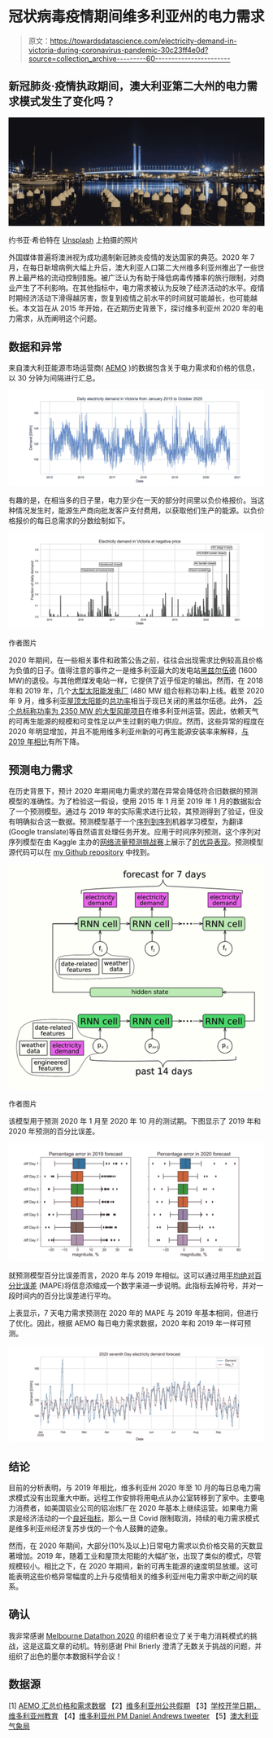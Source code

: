 # 冠状病毒疫情期间维多利亚州的电力需求

> 原文：<https://towardsdatascience.com/electricity-demand-in-victoria-during-coronavirus-pandemic-30c23ff4e0d?source=collection_archive---------60----------------------->

## 新冠肺炎·疫情执政期间，澳大利亚第二大州的电力需求模式发生了变化吗？

![](img/254d94e3162810d83d4fe6a49e29c609.png)

约书亚·希伯特在 [Unsplash](https://unsplash.com/s/photos/melbourne?utm_source=unsplash&amp;utm_medium=referral&amp;utm_content=creditCopyText) 上拍摄的照片

外国媒体普遍将澳洲视为成功遏制新冠肺炎疫情的发达国家的典范。2020 年 7 月，在每日新增病例大幅上升后，澳大利亚人口第二大州维多利亚州推出了一些世界上最严格的流动控制措施。被广泛认为有助于降低病毒传播率的旅行限制，对商业产生了不利影响。在其他指标中，电力需求被认为反映了经济活动的水平。疫情时期经济活动下滑得越厉害，恢复到疫情之前水平的时间就可能越长，也可能越长。本文旨在从 2015 年开始，在近期历史背景下，探讨维多利亚州 2020 年的电力需求，从而阐明这个问题。

## 数据和异常

来自澳大利亚能源市场运营商( [AEMO](https://aemo.com.au/energy-systems/electricity/national-electricity-market-nem/data-nem/aggregated-data) )的数据包含关于电力需求和价格的信息，以 30 分钟为间隔进行汇总。

![](img/844f3ea9884d2a7c4c37bf185d0f7162.png)

有趣的是，在相当多的日子里，电力至少在一天的部分时间里以负价格报价。当这种情况发生时，能源生产商向批发客户支付费用，以获取他们生产的能源。以负价格报价的每日总需求的分数绘制如下。

![](img/eaf3adef36adf533baf3125e2e436f32.png)

作者图片

2020 年期间，在一些相关事件和政策公告之前，往往会出现需求比例较高且价格为负值的日子。值得注意的事件之一是维多利亚最大的发电站[黑兹尔伍德](https://www.energycouncil.com.au/analysis/wholesale-price-debate-reignites/) (1600 MW)的退役。与其他燃煤发电站一样，它提供了近乎恒定的输出。然而，在 2018 年和 2019 年，几个[大型太阳能发电厂](https://en.wikipedia.org/wiki/List_of_power_stations_in_Victoria_(Australia)) (480 MW 组合标称功率)上线。截至 2020 年 9 月，维多利亚[屋顶太阳能](https://www.smh.com.au/environment/sustainability/solar-installations-go-through-the-roof-despite-victoria-s-lockdown-20201006-p562h4.html)的[总功率](https://github.com/aramakus/Materials/blob/master/Plots%2B/total_rooftop.png)相当于现已关闭的黑兹尔伍德。此外， [25 个总标称功率为 2350 MW 的大型风能项目](https://www.planning.vic.gov.au/permits-and-applications/specific-permit-topics/wind-energy-facilities/wind-energy-projects-planning)在维多利亚州运营。因此，依赖天气的可再生能源的规模和可变性足以产生过剩的电力供应。然而，这些异常的程度在 2020 年明显增加，并且不能用维多利亚州新的可再生能源安装率来解释，[与 2019 年相比](https://www.smh.com.au/environment/sustainability/solar-installations-go-through-the-roof-despite-victoria-s-lockdown-20201006-p562h4.html)有所下降。

## 预测电力需求

在历史背景下，预计 2020 年期间电力需求的潜在异常会降低符合旧数据的预测模型的准确性。为了检验这一假设，使用 2015 年 1 月至 2019 年 1 月的数据拟合了一个预测模型。通过与 2019 年的实际需求进行比较，其预测得到了验证，但没有明确拟合这一数据。预测模型基于一个[序列到序列](/understanding-encoder-decoder-sequence-to-sequence-model-679e04af4346)机器学习模型，为翻译(Google translate)等自然语言处理任务开发。应用于时间序列预测，这个序列对序列模型在由 Kaggle 主办的[网络流量预测挑战赛](https://www.kaggle.com/c/web-traffic-time-series-forecasting/overview)上展示了[的优异表现](https://www.kaggle.com/c/web-traffic-time-series-forecasting/discussion/43795)。预测模型源代码可以在 [my Github repository](https://github.com/aramakus/Materials) 中找到。

![](img/ab0baaa4dbb20e25df5409909e63ea5b.png)

作者图片

该模型用于预测 2020 年 1 月至 2020 年 10 月的测试期。下图显示了 2019 年和 2020 年预测的百分比误差。

![](img/80df0a420aa688bc541a4ff7fd45e390.png)

就预测模型百分比误差而言，2020 年与 2019 年相似。这可以通过用[平均绝对百分比误差](https://en.wikipedia.org/wiki/Mean_absolute_percentage_error) (MAPE)将信息浓缩成一个数字来进一步说明。此指标去掉符号，并对一段时间内的百分比误差进行平均。

上表显示，7 天电力需求预测在 2020 年的 MAPE 与 2019 年基本相同，但进行了优化。因此，根据 AEMO 每日电力需求数据，2020 年和 2019 年一样可预测。

![](img/dcffe08fd752d6ada51c0bb5619f6078.png)

## 结论

目前的分析表明，与 2019 年相比，维多利亚州 2020 年至 10 月的每日总电力需求模式没有出现重大中断。远程工作安排将用电点从办公室转移到了家中。主要电力消费者，如美国铝业公司的铝冶炼厂在 2020 年基本上继续运营。如果电力需求是经济活动的一个[良好指标](https://www.eia.gov/workingpapers/pdf/electricity_indicator.pdf)，那么一旦 Covid 限制取消，持续的电力需求模式是维多利亚州经济复苏步伐的一个令人鼓舞的迹象。

然而，在 2020 年期间，大部分(10%及以上)日常电力需求以负价格交易的天数显著增加。2019 年，随着工业和屋顶太阳能的大幅扩张，出现了类似的模式，尽管规模较小。相比之下，在 2020 年期间，新的可再生能源的速度明显放缓。这可能表明这些价格异常幅度的上升与疫情相关的维多利亚州电力需求中断之间的联系。

## 确认

我非常感谢 [Melbourne Datathon 2020](http://www.datasciencemelbourne.com/datathon/2020_challengea/) 的组织者设立了关于电力消耗模式的挑战，这是这篇文章的动机。特别感谢 Phil Brierly 澄清了无数关于挑战的问题，并组织了出色的墨尔本数据科学会议！

## 数据源

[1] [AEMO 汇总价格和需求数据](https://aemo.com.au/energy-systems/electricity/national-electricity-market-nem/data-nem/aggregated-data)
【2】[维多利亚州公共假期](http://victoriapublicholiday.com.au)
【3】[学校开学日期，维多利亚州教育](https://www.education.vic.gov.au/about/department/Pages/datesterm.aspx?Redirect=1)
【4】[维多利亚州 PM Daniel Andrews tweeter](https://twitter.com/DanielAndrewsMP?ref_src=twsrc%5Egoogle%7Ctwcamp%5Eserp%7Ctwgr%5Eauthor)
【5】[澳大利亚气象局](http://www.bom.gov.au/climate/data/)